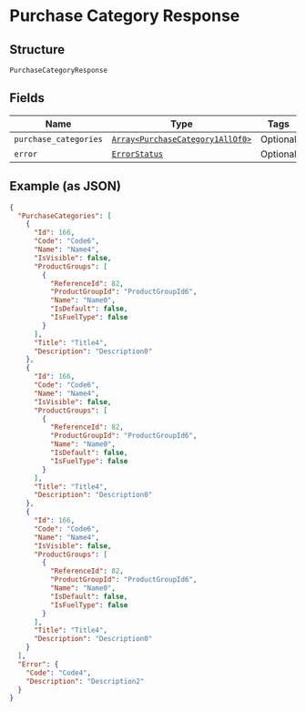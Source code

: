 
# Purchase Category Response

## Structure

`PurchaseCategoryResponse`

## Fields

| Name | Type | Tags | Description |
|  --- | --- | --- | --- |
| `purchase_categories` | [`Array<PurchaseCategory1AllOf0>`](../../doc/models/purchase-category-1-all-of-0.md) | Optional | - |
| `error` | [`ErrorStatus`](../../doc/models/error-status.md) | Optional | - |

## Example (as JSON)

```json
{
  "PurchaseCategories": [
    {
      "Id": 166,
      "Code": "Code6",
      "Name": "Name4",
      "IsVisible": false,
      "ProductGroups": [
        {
          "ReferenceId": 82,
          "ProductGroupId": "ProductGroupId6",
          "Name": "Name0",
          "IsDefault": false,
          "IsFuelType": false
        }
      ],
      "Title": "Title4",
      "Description": "Description0"
    },
    {
      "Id": 166,
      "Code": "Code6",
      "Name": "Name4",
      "IsVisible": false,
      "ProductGroups": [
        {
          "ReferenceId": 82,
          "ProductGroupId": "ProductGroupId6",
          "Name": "Name0",
          "IsDefault": false,
          "IsFuelType": false
        }
      ],
      "Title": "Title4",
      "Description": "Description0"
    },
    {
      "Id": 166,
      "Code": "Code6",
      "Name": "Name4",
      "IsVisible": false,
      "ProductGroups": [
        {
          "ReferenceId": 82,
          "ProductGroupId": "ProductGroupId6",
          "Name": "Name0",
          "IsDefault": false,
          "IsFuelType": false
        }
      ],
      "Title": "Title4",
      "Description": "Description0"
    }
  ],
  "Error": {
    "Code": "Code4",
    "Description": "Description2"
  }
}
```

